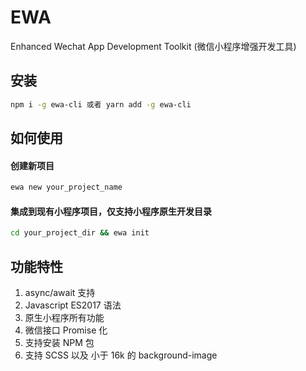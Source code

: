 EWA
===

Enhanced Wechat App Development Toolkit (微信小程序增强开发工具)


## 安装

```bash
npm i -g ewa-cli 或者 yarn add -g ewa-cli
```

## 如何使用

#### 创建新项目

```bash
ewa new your_project_name
```

#### 集成到现有小程序项目，仅支持小程序原生开发目录

```bash
cd your_project_dir && ewa init
```

## 功能特性

1. async/await 支持
2. Javascript ES2017 语法
3. 原生小程序所有功能
4. 微信接口 Promise 化
5. 支持安装 NPM 包
6. 支持 SCSS 以及 小于 16k 的 background-image
